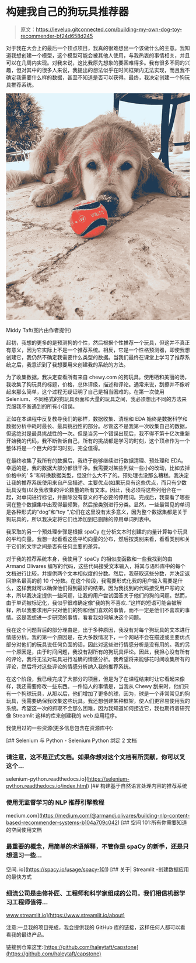 # 构建我自己的狗玩具推荐器

> 原文：<https://levelup.gitconnected.com/building-my-own-dog-toy-recommender-bf24d658d245>

对于我在大会上的最后一个顶点项目，我真的很难想出一个该做什么的主意。我知道我想创建一个模型，这个模型可能会被其他人使用，与我热衷的事情相关，并且可以在几周内实现。对我来说，这比我原先想象的要困难得多。我有很多不同的兴趣，但对其中的很多人来说，我提出的想法似乎在时间框架内无法实现，而且我不确定我需要什么样的数据，甚至不知道是否可以获得。最终，我决定创建一个狗玩具推荐系统。

![](img/0f7c97f6027985ea32d2cce402fae1b6.png)

Middy Taft(图片由作者提供)

起初，我想的更多的是预测狗的个性，然后根据个性推荐一个玩具，但这并不真正有意义，因为它实际上不是一个推荐系统。相反，它是一个性格预测器，即使我想创建它，我仍然不确定我需要什么类型的数据。当我们最终在课堂上学习了推荐系统之后，我意识到了我想要用来创建我的系统的方法。

为了收集数据，我决定查看所有来自 chewy.com 的狗玩具。使用硒和美丽的汤，我收集了狗玩具的标题，价格，总体评级，描述和评论。通常来说，刮擦并不像听起来那么简单，这个过程无疑证明了自己是相当困难的。在第一次使用 Selenium、不同格式的狗玩具页面和大量的玩具之间，我必须想出不同的方法来克服我不断遇到的所有小错误。

正如在本课程中反复教导我们的那样，数据收集、清理和 EDA 始终是数据科学和数据分析中耗时最长、最具挑战性的部分。尽管这不是我第一次收集自己的数据，但这绝对是最具挑战性的一次。但是当另一个错误出现后，我不得不第十亿次重新开始我的代码，我不断告诉自己，所有的挑战都是学习的时刻，这个顶点作为一个整体将是一个巨大的学习时刻，完全值得。

在最终收集了我所有的数据后，我终于能够继续进行数据清理、预处理和 EDA。幸运的是，我的数据大部分都很干净。我需要对某些列做一些小的改动，比如去掉价格中的' $ '和转换数据类型，但没什么大不了的。预处理也没那么糟糕。我决定让我的推荐系统使用来自产品描述、主要优点(如果玩具有这些优点，而只有少数玩具没有)以及我收集的评论数量的所有文本。因此，我必须将这些列组合在一起，对单词进行标记，并删除没有意义的不必要的停用词。完成后，我查看了哪些词在整个数据集中出现得最频繁，然后按类别进行分类。显然，一些最常见的单词是各种形式的“dog”和“toy ”,它们在这里没有太多意义，因为整个数据集都是关于狗玩具的，所以我决定将它们也添加到已删除的停用单词列表中。

我采取的另一个预处理步骤是根据 spaCy 在分析文本时创建的向量计算每个玩具的平均向量。我想一起看看这些平均向量的分布，然后按类别来看，看看类别和关于它们的文字之间是否有任何主要的差异。

对于我的推荐系统本身，我使用了 spaCy 的相似度函数和一些我找到的由 Armand Olivares 编写的代码，这些代码接受文本输入，将其与语料库中的每个文档进行比较，并提供两个文本相似度的分数。然后，我获取这些分数，并决定返回排名最高的前 10 个分数。在这个阶段，我需要形式化我的用户输入需要是什么，这样我就可以确保他们得到最好的结果。因为我找到的代码接受用户写的文本，所以我决定提供一些问题，让我的用户尝试回答关于他们的狗的问题。然而，由于单词被标记化，我似乎很难确定像“我的狗不喜欢..”这样的短语可能会被解释，所以我要求用户只对他们的狗和他们喜欢的事情，而不一定是他们不喜欢的事情。这是我想进一步研究的事情，看看我如何解决这个问题。

我在这个问题背后的部分理由是，出于多种原因，我没有对每个狗玩具的文本进行情感分析。我的第一个原因是，在大多数情况下，一个网站不会在描述或主要优点部分对他们的玩具说任何负面的话，因此对这些进行情感分析是没有用的。我的另一个原因是，由于时间问题，我没有刮所有的狗玩具评论。因此，我担心没有所有的评论，我将无法对玩具进行准确的情感分析。我希望将来能够花时间收集所有的评论，然后将对这些评论的情感分析纳入我的推荐系统。

在这个阶段，我已经完成了大部分的项目，但是为了在课程结束时让它看起来像样，我还需要修改一些东西。一件恼人的事情是，当我从 Chewy 刮来时，他们只有一个狗球玩具，从那以后，他们增加了更多的球，因为，球是一个非常常见的狗玩具，我需要确保我收集这些玩具。我还想创建某种框架，使人们更容易使用我的系统。希望这一次的抓取不会那么困难，因为我知道如何接近它，我也期待着研究像 Streamlit 这样的库来创建我的 web 应用程序。

我使用过的一些资源(更多信息包含在资源库中):

 [## Selenium 与 Python - Selenium Python 绑定 2 文档

### 请注意，这不是正式文档。如果你想对这个文档有所贡献，你可以叉这个…

selenium-python.readthedocs.io](https://selenium-python.readthedocs.io/index.html) [](https://medium.com/@armandj.olivares/building-nlp-content-based-recommender-systems-b104a709c042) [## 构建基于自然语言处理内容的推荐系统

### 使用无监督学习的 NLP 推荐引擎教程

medium.com](https://medium.com/@armandj.olivares/building-nlp-content-based-recommender-systems-b104a709c042) [](https://spacy.io/usage/spacy-101) [## 空间 101:所有你需要知道的空间使用文档

### 最重要的概念，用简单的术语解释，不管你是 spaCy 的新手，还是只想温习一些…

空间. io](https://spacy.io/usage/spacy-101) [](https://www.streamlit.io/about) [## 关于| Streamlit -创建数据应用的最快方式

### 细流公司是由修补匠、工程师和科学家组成的公司。我们相信机器学习工程师值得…

www.streamlit.io](https://www.streamlit.io/about) 

注意:一旦我的项目完成，我会提供我的 GitHub 库的链接，这样任何人都可以看看我的最终产品。

链接到仓库这里:[https://github.com/haleytaft/capstone](https://github.com/haleytaft/capstone)
